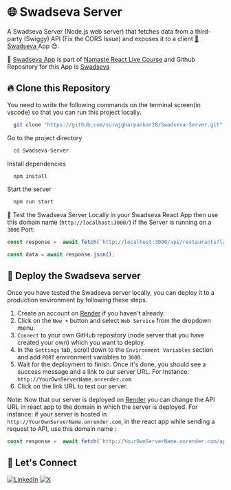 # 🌐 Swadseva Server

A Swadseva Server (Node.js web server) that fetches data from a third-party (Swiggy) API (Fix the CORS Issue) and exposes it to a client [🚀 Swadseva ](https://swadseva-ssg.vercel.app/) App 😍.

🍁 [Swadseva App](https://swadseva-ssg.vercel.app/) is part of [Namaste React Live Course](https://learn.namastedev.com/courses/namaste-react-live) and Github Repository for this App is [Swadseva](https://github.com/surajgharpankar28/SwadSeva.git) ️
<br/>
## 🔥 Clone this Repository

You need to write the following commands on the terminal screen(in vscode) so that you can run this project locally.

```bash
  git clone "https://github.com/surajgharpankar28/Swadseva-Server.git"
```

Go to the project directory

```bash
  cd Swadseva-Server
```

Install dependencies

```bash
  npm install
```

Start the server

```bash
  npm run start
```

💫 Test the Swadseva Server Locally in your Swadseva React App then use this domain name (`http://localhost:3000/`) if the Server is running on a `3000` Port:
```javascript
const response =  await fetch(`http://localhost:3000/api/restaurants?lat=12.9351929&lng=77.62448069999999&page_type=DESKTOP_WEB_LISTING`)

const data = await response.json();
```


## 🔮 Deploy the Swadseva server
Once you have tested the Swadseva server locally, you can deploy it to a production environment by following these steps.

1. Create an account on [Render](https://render.com/) if you haven't already.
2. Click on the `New +` button and select `Web Service` from the dropdown menu.
3. `Connect` to your own GitHub repository (node server that you have created your own) which you want to deploy.
4. In the `Settings` tab, scroll down to the `Environment Variables` section and add `PORT` environment variables to `3000`.
5. Wait for the deployment to finish. Once it's done, you should see a success message and a link to our server URL. For Instance: `http://YourOwnServerName.onrender.com`
6. Click on the link URL to test our server.

Note: Now that our server is deployed on [Render](https://render.com/) you can change the API URL in react app to the domain in which the server is deployed. For instance: if your server is hosted in `http://YourOwnServerName.onrender.com`, in the react app while sending a request to API, use this domain name : 

```javascript
const response =  await fetch(`http://YourOwnServerName.onrender.com/api/restaurants?lat=12.9351929&lng=77.62448069999999&page_type=DESKTOP_WEB_LISTING`)
```

## 🔗 Let's Connect

[![LinkedIn](https://img.shields.io/badge/LinkedIn-0077B5?style=for-the-badge&logo=linkedin&logoColor=white)](https://www.linkedin.com/in/surajgharpankar/)
[![X](https://img.shields.io/twitter/follow/:surajgharpankar)](https://x.com/surajgharpankar)

